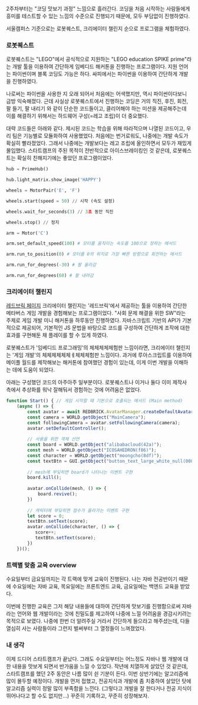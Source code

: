 2주차부터는 "코딩 맛보기 과정" 느낌으로 흘러간다. 코딩을 처음 시작하는 사람들에게 흥미를 테스트할 수 있는 느낌의 수준으로 진행되기 때문에, 모두 부담없이 진행하였다.

서울캠퍼스 기준으로는 로봇퀘스트, 크리에이터 챌린지 순으로 프로그램을 체험하였다.

### 로봇퀘스트
로봇퀘스트는 "LEGO"에서 공식적으로 지원하는 "LEGO education SPIKE prime"라는 개발 툴을 이용하여 간단하게 임베디드 해커톤을 진행하는 프로그램이다. 지원 언어는 파이썬이며 블록 코딩도 가능은 하다. 싸피에서는 파이썬을 이용하여 간단하게 개발을 진행하였다. 

나로써는 파이썬을 사용한 지 오래 되어서 처음에는 어색했지만, 역시 파이썬이다보니 금방 익숙해졌다. 근데 사실상 로봇퀘스트에서 진행하는 코딩은 거의 직진, 후진, 회전, 팔 들기, 팔 내리기 와 같이 단순한 코드들이고, 클리어해야 하는 미션을 제공해주는데 이를 해결하기 위해서는 하드웨어 구성(=레고 조립)이 더 중요했다.

대략 코드들은 아래와 같다. 제시된 코드는 학습을 위해 따라적으며 나열된 코드이고, 우리 팀은 기능별로 모듈화하여 사용했었다. 처음에는 번거로워도, 나중에는 개발 속도가 확실히 빨라졌었다. 그래서 나중에는 개발보다는 레고 조립에 올인하면서 모두가 재밌게 몰입했다. 스타트캠프의 주된 목적이 전반적으로 아이스브레이킹인 것 같은데, 로봇퀘스트는 확실히 친해지기에는 좋았던 프로그램이었다.
```python
hub = PrimeHub()

hub.light_matrix.show_image('HAPPY')

wheels = MotorPair('E', 'F')

wheels.start(speed = 50) // 시작 (속도 설정)

wheels.wait_for_seconds(3) // 3초 동안 직진

wheels.stop() // 정지

arm = Motor('C')

arm.set_default_speed(100) # 모터를 움직이는 속도를 100으로 정하는 메서드

arm.run_to_position(0) # 모터를 0의 위치로 가장 빠른 방향으로 회전하는 메서드

arm.run_for_degrees(-30) # 팔 올라감

arm.run_for_degrees(60) # 팔 내려감
```

### 크리에이터 챌린지
[레드브릭 페이지](https://create.redbrick.land/class?builder=open)
크리에이터 챌린지는 '레드브릭'에서 제공하는 툴을 이용하여 간단한 메타버스 게임 개발을 경험해보는 프로그램이었다. "사회 문제 해결을 위한 SW"라는 주제로 게임 개발 미니 해커톤을 하루동안 진행하였다. 자바스크립트 기반의 API가 기본적으로 제공되어, 기본적인 JS 문법을 바탕으로 코드를 구성하여 간단하게 조작에 대한 효과를 구현해둔 채 플레이를 할 수 있게 하였다.

로봇퀘스트가 '임베디드 프로그래밍'의 체체체체체험판 느낌이라면, 크리에이터 챌린지는 '게임 개발'의 체체체체체체ㅔ체체체험판 느낌이다. 과거에 루아스크립트를 이용하여 메이플 월드를 제작해보는 해커톤에 참여했던 경험이 있는데, 이게 이번 개발을 이해하는 데에 도움이 되었다.

아래는 구성했던 코드의 아주아주 일부분이다. 로봇퀘스트나 이거나 둘다 이미 제작사 측에서 추상화를 워낙 잘해둬서 경험하는 것에 어려움은 없었다.

```javaScript
function Start() { // 게임 시작할 때 기본으로 호출되는 메서드 (Main method)
	(async () => {
		const avatar = await REDBRICK.AvatarManager.createDefaultAvatar();
		const camera = WORLD.getObject("MainCamera");
		const followingCamera = avatar.setFollowingCamera(camera);
		avatar.setDefaultController();
		
		// 사용을 위한 객체 선언
		const board = WORLD.getObject("alibabacloud(42a)");
		const mesh = WORLD.getObject("ICOSAHEDRON(f86)");
		const character = WORLD.getObject("moongcho(8df)");
		const textBtn = GUI.getObject("button_text_large_white_null(008)");
	
	    // mesh에 부딪히면 board가 나타나는 이벤트 구현
		board.kill();
		
		avatar.onCollide(mesh, () => {
		    board.revive();
		})
	    	
	    // 캐릭터에 부딪히면 점수가 올라가는 이벤트 구현
	    let score = 0;
	    textBtn.setText(score);
	    avatar.onCollide(character, () => {
	       score++;
	       textBtn.setText(score);
	    })
	})();
```

### 트랙별 맞춤 교육 overview
수요일부터 금요일까지는 각 트랙에 맞게 교육이 진행된다. 나는 자바 전공반이기 때문에 수요일에는 자바 교육, 목요일에는 프론트엔드 교육, 금요일에는 백엔드 교육을 받았다.

이번에 진행한 교육은 그저 해당 내용들에 대하여 간단하게 맛보기를 진행함으로써 자바라는 언어와 웹 개발이라는 것에 친밀도를 제고하여 나중에 느낄 어려움을 경감시키려는 목적으로 보였다. 나중에 한번 더 알려주실 거라서 간단하게 들으라고 해주셨는데, 다들 열심히 사는 사람들이라 그런지 벌써부터 그 열정들이 느껴졌었다.

### 내 생각
이제 드디어 스타트캠프가 끝났다. 그래도 수요일부터는 어느정도 자바나 웹 개발에 대한 내용을 맛보게 되면서 반가움을 느낄 수 있었다. 작년에 치열하게 살았던 것 같은데, 스타트캠프를 했던 2주 동안은 나름 많이 쉰 기분이 든다. 이번 상반기에는 알고리즘에 많이 몰두할 예정이다. 개발을 먼저 접했고, 전공지식과 개발에 좀 치중하여 살았던 탓에 알고리즘 실력이 정말 많이 부족함을 느낀다. (그렇다고 개발을 잘 한다거나 전공 지식이 뛰어나다고 할 수도 없지만...) 꾸준히 기록하고, 꾸준히 성장해보자.